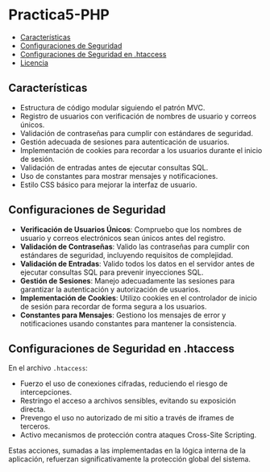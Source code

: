 # Practica5-PHP

- [Características](#características)
- [Configuraciones de Seguridad](#configuraciones-de-seguridad)
- [Configuraciones de Seguridad en .htaccess](#configuraciones-de-seguridad-en-htaccess)
- [Licencia](#licencia)

## Características
- Estructura de código modular siguiendo el patrón MVC.
- Registro de usuarios con verificación de nombres de usuario y correos únicos.
- Validación de contraseñas para cumplir con estándares de seguridad.
- Gestión adecuada de sesiones para autenticación de usuarios.
- Implementación de cookies para recordar a los usuarios durante el inicio de sesión.
- Validación de entradas antes de ejecutar consultas SQL.
- Uso de constantes para mostrar mensajes y notificaciones.
- Estilo CSS básico para mejorar la interfaz de usuario.

## Configuraciones de Seguridad
- **Verificación de Usuarios Únicos**: Compruebo que los nombres de usuario y correos electrónicos sean únicos antes del registro.
- **Validación de Contraseñas**: Valido las contraseñas para cumplir con estándares de seguridad, incluyendo requisitos de complejidad.
- **Validación de Entradas**: Valido todos los datos en el servidor antes de ejecutar consultas SQL para prevenir inyecciones SQL.
- **Gestión de Sesiones**: Manejo adecuadamente las sesiones para garantizar la autenticación y autorización de usuarios.
- **Implementación de Cookies**: Utilizo cookies en el controlador de inicio de sesión para recordar de forma segura a los usuarios.
- **Constantes para Mensajes**: Gestiono los mensajes de error y notificaciones usando constantes para mantener la consistencia.

## Configuraciones de Seguridad en .htaccess
En el archivo `.htaccess`:

- Fuerzo el uso de conexiones cifradas, reduciendo el riesgo de intercepciones.
- Restringo el acceso a archivos sensibles, evitando su exposición directa.
- Prevengo el uso no autorizado de mi sitio a través de iframes de terceros.
- Activo mecanismos de protección contra ataques Cross-Site Scripting.

Estas acciones, sumadas a las implementadas en la lógica interna de la aplicación, refuerzan significativamente la protección global del sistema.

